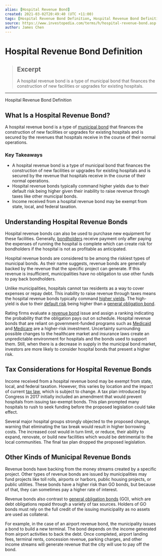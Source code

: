 ```yaml
---
alias: [Hospital Revenue Bond]
created: 2021-03-02T20:49:40 (UTC +11:00)
tags: [Hospital Revenue Bond Definition, Hospital Revenue Bond Definition]
source: https://www.investopedia.com/terms/h/hospital-revenue-bond.asp
author: James Chen
---
```


# Hospital Revenue Bond Definition

> ## Excerpt
> A hospital revenue bond is a type of municipal bond that finances the construction of new facilities or upgrades for existing hospitals.

---

Hospital Revenue Bond Definition
## What Is a Hospital Revenue Bond?

A hospital revenue bond is a type of [municipal bond](https://www.investopedia.com/terms/m/municipalbond.asp) that finances the construction of new facilities or upgrades for existing hospitals and is secured by the revenues that hospitals receive in the course of their normal operations.

### Key Takeaways

-   A hospital revenue bond is a type of municipal bond that finances the construction of new facilities or upgrades for existing hospitals and is secured by the revenue that hospitals receive in the course of their normal operations.
-   Hospital revenue bonds typically command higher yields due to their default risk being higher given their inability to raise revenue through taxes like other municipal bonds.
-   Income received from a hospital revenue bond may be exempt from state, local, and federal taxation.

## Understanding Hospital Revenue Bonds

Hospital revenue bonds can also be used to purchase new equipment for these facilities. Generally, [bondholders](https://www.investopedia.com/terms/b/bondholder.asp) receive payment only after paying the expenses of running the hospital is complete which can create risk for bondholders if the hospital is not as profitable as anticipated.

Hospital revenue bonds are considered to be among the riskiest types of municipal bonds. As their name suggests, revenue bonds are generally backed by the revenue that the specific project can generate. If this revenue is insufficient, municipalities have no obligation to use other funds to pay back bondholders.

Unlike municipalities, hospitals cannot tax residents as a way to cover expenses or repay debt. This inability to raise revenue through taxes means the hospital revenue bonds typically command [higher yields](https://www.investopedia.com/terms/h/high_yield_bond.asp). The high-yield is due to their [default risk](https://www.investopedia.com/terms/d/defaultrisk.asp) being higher than a [general obligation bond](https://www.investopedia.com/terms/g/generalobligationbond.asp).

Rating firms evaluate a [revenue bond](https://www.investopedia.com/terms/r/revenuebond.asp) issue and assign a ranking indicating the probability that the obligation pays out on schedule. Hospital revenue bonds that are reliant on government-funded programs such as [Medicaid](https://www.investopedia.com/terms/m/medicaid.asp) and [Medicare](https://www.investopedia.com/terms/m/medicare.asp) are a higher-risk investment. Uncertainty surrounding possible changes to the healthcare market and insurance laws create an unpredictable environment for hospitals and the bonds used to support them. Still, when there is a decrease in supply in the municipal bond market, investors are more likely to consider hospital bonds that present a higher risk.

## Tax Considerations for Hospital Revenue Bonds

Income received from a hospital revenue bond may be exempt from state, local, and federal taxation. However, this varies by location and the impact of current [tax law](https://www.investopedia.com/articles/tax/10/concise-history-tax-changes.asp), which is subject to change. A tax plan introduced by Congress in 2017 initially included an amendment that would prevent hospitals from issuing tax-exempt bonds. This plan prompted many hospitals to rush to seek funding before the proposed legislation could take effect.

Several major hospital groups strongly objected to the proposed change, warning that eliminating the tax break would result in higher borrowing costs. The increased cost would in turn limit, or reduce, their ability to expand, renovate, or build new facilities which would be detrimental to the local communities. The final tax plan dropped the proposed legislation.

## Other Kinds of Municipal Revenue Bonds

Revenue bonds have backing from the money streams created by a specific project. Other types of revenue bonds are issued by municipalities may fund projects like toll rolls, airports or harbors, public housing projects, or public utilities. These bonds have a higher risk than GO bonds, but because of that, they can sometimes pay a higher rate of interest.

Revenue bonds also contrast to [general obligation bonds](https://www.investopedia.com/terms/g/generalobligationbond.asp) (GO), which are debt obligations repaid through a variety of tax sources. Holders of GO bonds must rely on the full credit of the issuing municipality as no assets are used as collateral.

For example, in the case of an airport revenue bond, the municipality issues a bond to build a new terminal. The bond depends on the income generated from airport activities to back the debt. Once completed, airport landing fees, terminal rents, concession revenue, parking charges, and other income streams will generate revenue that the city will use to pay off the bond.
